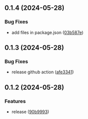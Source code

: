 ## 0.1.4 (2024-05-28)

### Bug Fixes

* add files in package.json ([03b587e](https://github.com/gzzhanghao/git-blame-format/commit/03b587e19adf10a67fe1b0f29ffc874c73fe77d0))

## 0.1.3 (2024-05-28)

### Bug Fixes

* release github action ([afe3341](https://github.com/gzzhanghao/git-blame-format/commit/afe3341fd331c15ecf859fb5408d559cafe6215a))

## 0.1.2 (2024-05-28)

### Features

* release ([90b9993](https://github.com/gzzhanghao/git-blame-format/commit/90b999361a4a9e9394765a4752c89888f071e8fb))
